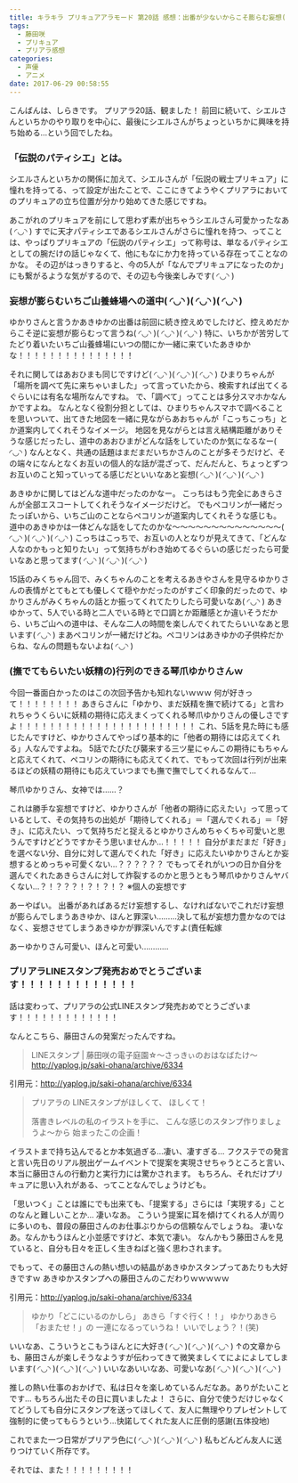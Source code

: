 ```yaml
---
title: キラキラ プリキュアアラモード 第20話 感想：出番が少ないからこそ膨らむ妄想( ◜◡◝ )
tags:
  - 藤田咲
  - プリキュア
  - プリアラ感想
categories:
  - 声優
  - アニメ
date: 2017-06-29 00:58:55
---
```


こんばんは、しらきです。
プリアラ20話、観ました！
前回に続いて、シエルさんといちかのやり取りを中心に、最後にシエルさんがちょっといちかに興味を持ち始める…という回でしたね。
<!-- more -->

### 「伝説のパティシエ」とは。

シエルさんといちかの関係に加えて、シエルさんが「伝説の戦士プリキュア」に憧れを持ってる、って設定が出たことで、ここにきてようやくプリアラにおいてのプリキュアの立ち位置が分かり始めてきた感じですね。

あこがれのプリキュアを前にして思わず素が出ちゃうシエルさん可愛かったなあ( ◜◡◝ )
すでに天才パティシエであるシエルさんがさらに憧れを持つ、ってことは、やっぱりプリキュアの「伝説のパティシエ」って称号は、単なるパティシエとしての腕だけの話じゃなくて、他にもなにか力を持っている存在ってことなのかな。
その辺がはっきりすると、今の5人が「なんでプリキュアになったのか」にも繋がるような気がするので、その辺も今後楽しみです( ◜◡◝ )

### 妄想が膨らむいちご山養蜂場への道中( ◜◡◝ )( ◜◡◝ )( ◜◡◝ )

ゆかりさんと言うかあきゆかの出番は前回に続き控えめでしたけど、控えめだからこそ逆に妄想が膨らむって言うね( ◜◡◝ )( ◜◡◝ )( ◜◡◝ )
特に、いちかが苦労してたどり着いたいちご山養蜂場にいつの間にか一緒に来ていたあきゆかな！！！！！！！！！！！！！！！

それに関してはあおひまも同じですけど( ◜◡◝ )( ◜◡◝ )( ◜◡◝ )
ひまりちゃんが「場所を調べて先に来ちゃいました」って言っていたから、検索すれば出てくるぐらいには有名な場所なんですね。
で、「調べて」ってことは多分スマホかなんかですよね。
なんとなく役割分担としては、ひまりちゃんスマホで調べることを思いついて、出てきた地図を一緒に見ながらあおちゃんが「こっちこっち」とか道案内してくれそうなイメージ。
地図を見ながらとは言え結構距離がありそうな感じだったし、道中のあおひまがどんな話をしていたのか気になるなー( ◜◡◝ )
なんとなく、共通の話題はまだまだいちかさんのことが多そうだけど、その端々になんとなくお互いの個人的な話が混ざって、だんだんと、ちょっとずつお互いのこと知っていってる感じだといいなあと妄想( ◜◡◝ )( ◜◡◝ )( ◜◡◝ )

あきゆかに関してはどんな道中だったのかなー。
こっちはもう完全にあきらさんが全部エスコートしてくれそうなイメージだけど。
でもペコリンが一緒だったっぽいから、いちご山のことならペコリンが道案内してくれそうな感じも。
道中のあきゆかは一体どんな話をしてたのかな～～～～～～～～～～～～～～( ◜◡◝ )( ◜◡◝ )( ◜◡◝ )
こっちはこっちで、お互いの人となりが見えてきて、「どんな人なのかもっと知りたい」って気持ちがわき始めてるぐらいの感じだったら可愛いなあと思ってます( ◜◡◝ )( ◜◡◝ )( ◜◡◝ )

15話のみくちゃん回で、みくちゃんのことを考えるあきやさんを見守るゆかりさんの表情がとてもとても優しくて穏やかだったのがすごく印象的だったので、ゆかりさんがみくちゃんの話とか振ってくれてたりしたら可愛いなあ( ◜◡◝ )
あきゆかって、5人でいる時と二人でいる時とで口調とか距離感とか違いそうだから、いちご山への道中は、そんな二人の時間を楽しんでくれてたらいいなあと思います( ◜◡◝ )
まあペコリンが一緒だけどね。ペコリンはあきゆかの子供枠だからね、なんの問題もないよね( ◜◡◝ )

### (撫でてもらいたい妖精の)行列のできる琴爪ゆかりさんｗ

今回一番面白かったのはこの次回予告かも知れないｗｗｗ
何が好きって！！！！！！！！
あきらさんに「ゆかり、まだ妖精を撫で続けてる」と言われちゃうくらいに妖精の期待に応えまくってくれる琴爪ゆかりさんの優しさですよ！！！！！！！！！！！！！！！！！！！！！！！
これ、5話を見た時にも感じたんですけど、ゆかりさんてやっぱり基本的に「他者の期待には応えてくれる」人なんですよね。
5話でたびたび襲来する三ツ星にゃんこの期待にもちゃんと応えてくれて、ペコリンの期待にも応えてくれて、でもって次回は行列が出来るほどの妖精の期待にも応えていつまでも撫で撫でしてくれるなんて…

琴爪ゆかりさん、女神では……？

これは勝手な妄想ですけど、ゆかりさんが「他者の期待に応えたい」って思っているとして、その気持ちの出処が「期待してくれる」＝「選んでくれる」＝「好き」、に応えたい、って気持ちだと捉えるとゆかりさんめちゃくちゃ可愛いと思うんですけどどうですかそう思いませんか…！！！！！
自分がまだまだ「好き」を選べない分、自分に対して選んでくれた「好き」に応えたいゆかりさんとか妄想するとめっちゃ可愛くない…？？？？？？
でもってそれがいつの日か自分を選んでくれたあきらさんに対して炸裂するのかと思うともう琴爪ゆかりさんヤバくない…？！？？？！？！？！？
※個人の妄想です

あーやばい。
出番があればあるだけ妄想するし、なければないでこれだけ妄想が膨らんでしまうあきゆか、ほんと罪深い………決して私が妄想力豊かなのではなく、妄想させてしまうあきゆかが罪深いんですよ(責任転嫁

あーゆかりさん可愛い、ほんと可愛い…………

### プリアラLINEスタンプ発売おめでとうございます！！！！！！！！！！！！！

話は変わって、プリアラの公式LINEスタンプ発売おめでとうございます！！！！！！！！！！！！！

なんとこちら、藤田さんの発案だったんですね。

> LINEスタンプ | 藤田咲の電子庭園☆～さっきぃのおはなばたけ～
> http://yaplog.jp/saki-ohana/archive/6334

引用元：http://yaplog.jp/saki-ohana/archive/6334

> プリアラの
> LINEスタンプがほしくて、
> ほしくて！
>
>
> 落書きレベルの私のイラストを手に、
> こんな感じのスタンプ作りましょうよ～から
> 始まったこの企画！

イラストまで持ち込んでるとか本気過ぎる…凄い、凄すぎる…
フクステでの発言と言い先日のリアル脱出ゲームイベントで提案を実現させちゃうところと言い、本当に藤田さんの行動力と実行力には驚かされます。
もちろん、それだけプリキュアに思い入れがある、ってことなんでしょうけども。

「思いつく」ことは誰にでも出来ても、「提案する」さらには「実現する」ことのなんと難しいことか…
凄いなあ。
こういう提案に耳を傾けてくれる人が周りに多いのも、普段の藤田さんのお仕事ぶりからの信頼なんでしょうね。
凄いなあ。なんかもうほんと小並感ですけど、本気で凄い。
なんかもう藤田さんを見ていると、自分も日々を正しく生きねばと強く思わされます。

でもって、その藤田さんの熱い想いの結晶があきゆかスタンプってあたりも大好きですｗ
あきゆかスタンプへの藤田さんのこだわりｗｗｗｗｗ

引用元：http://yaplog.jp/saki-ohana/archive/6334

> ゆかり「どこにいるのかしら」
> あきら「すぐ行く！！」
> ゆかりあきら「おまたせ！」の
> 一連になるっていうね！
> いいでしょう？！(笑)

いいなあ、こういうとこもうほんとに大好き( ◜◡◝ )( ◜◡◝ )( ◜◡◝ )
↑の文章からも、藤田さんが楽しそうなようすが伝わってきて微笑ましくてによによしてしまいます( ◜◡◝ )( ◜◡◝ )( ◜◡◝ )
いいなあいいなあ、可愛いなあ( ◜◡◝ )( ◜◡◝ )( ◜◡◝ )

推しの熱い仕事のおかげで、私は日々を楽しめているんだなあ。ありがたいことです…
もちろん出たその日に買いましたよ！
さらに、自分で使うだけじゃなくてどうしても自分にスタンプを送ってほしくて、友人に無理やりプレゼントして強制的に使ってもらうという…快諾してくれた友人に圧倒的感謝(五体投地)

これでまた一つ日常がプリアラ色に( ◜◡◝ )( ◜◡◝ )( ◜◡◝ )
私もどんどん友人に送りつけていく所存です。

それでは、また！！！！！！！！！
